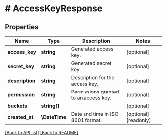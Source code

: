 # # AccessKeyResponse

## Properties

Name | Type | Description | Notes
------------ | ------------- | ------------- | -------------
**access_key** | **string** | Generated access key. | [optional] 
**secret_key** | **string** | Generated secret key. | [optional] 
**description** | **string** | Description for the access key. | [optional] 
**permission** | **string** | Permissions granted to an access key. | [optional] 
**buckets** | **string[]** |  | [optional] 
**created_at** | **\DateTime** | Date and time in ISO 8601 format. | [optional] [readonly] 


[[Back to API list]](../../README.md#endpoints) [[Back to README]](../../README.md)
